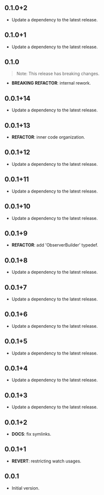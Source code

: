 ## 0.1.0+2

 - Update a dependency to the latest release.

## 0.1.0+1

 - Update a dependency to the latest release.

## 0.1.0

> Note: This release has breaking changes.

 - **BREAKING** **REFACTOR**: internal rework.

## 0.0.1+14

 - Update a dependency to the latest release.

## 0.0.1+13

 - **REFACTOR**: inner code organization.

## 0.0.1+12

 - Update a dependency to the latest release.

## 0.0.1+11

 - Update a dependency to the latest release.

## 0.0.1+10

 - Update a dependency to the latest release.

## 0.0.1+9

 - **REFACTOR**: add 'ObserverBuilder' typedef.

## 0.0.1+8

 - Update a dependency to the latest release.

## 0.0.1+7

 - Update a dependency to the latest release.

## 0.0.1+6

 - Update a dependency to the latest release.

## 0.0.1+5

 - Update a dependency to the latest release.

## 0.0.1+4

 - Update a dependency to the latest release.

## 0.0.1+3

 - Update a dependency to the latest release.

## 0.0.1+2

 - **DOCS**: fix symlinks.

## 0.0.1+1

 - **REVERT**: restricting watch usages.

## 0.0.1

- Initial version.
